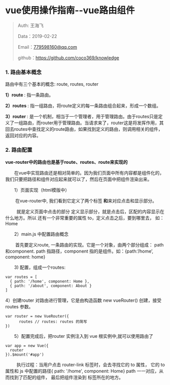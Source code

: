 
# vue使用操作指南--vue路由组件

>Auth: 王海飞
>
>Data：2019-02-22
>
>Email：779598160@qq.com
>
>github：https://github.com/coco369/knowledge 

### 1. 路由基本概念

路由中有三个基本的概念: route, routes, router

<b> 1）route </b>: 指一条路由。

<b> 2）routes </b>: 指一组路由，将route定义的每一条路由组合起来，形成一个数组。

<b> 3）router </b>: 是一个机制，相当于一个管理者，用于管理路由。由于routes只是定义了一组路由，而router用于管理路由。当请求来了，router这是将发挥作用，其回去routes中查找定义的route路由，如果找到定义的路由，则调用相关的组件，返回对应的内容。

### 2. 路由配置

<b>vue-router中的路由也是基于route、routes、route来实现的</b>

　　在vue中实现路由还是相对简单的。因为我们页面中所有内容都是组件化的，我们只要把路径和组件对应起来就可以了，然后在页面中把组件渲染出来。

　　1）页面实现（html模版中）

&nbsp;&nbsp;&nbsp;&nbsp;&nbsp;&nbsp;&nbsp;&nbsp;在vue-router中, 我们看到它定义了两个标签<b><router-link> 和<router-view></b>来对应点击和显示部分。
       
&nbsp;&nbsp;&nbsp;&nbsp;&nbsp;&nbsp;&nbsp;&nbsp;<router-link> 就是定义页面中点击的部分<router-view> 定义显示部分，就是点击后，区配的内容显示在什么地方。所以 <router-link> 还有一个非常重要的属性 to，定义点击之后，要到哪里去， 如：<router-link  to="/home">Home</router-link>

　　2）main.js 中配置路由概念

&nbsp;&nbsp;&nbsp;&nbsp;&nbsp;&nbsp;&nbsp;&nbsp;首先要定义route,  一条路由的实现。它是一个对象，由两个部分组成： path和component.  path 指路径，component 指的是组件。如：{path:’/home’, component: home}

　　3) 配置，组成一个routes: 

	var routes = [
	  { path: '/home', component: Home },
	  { path: '/about', component: About }
	]
		
   4）创建router 对路由进行管理，它是由构造函数 new vueRouter() 创建，接受routes 参数。
	
	var router = new VueRouter({
	      routes // routes: routes 的简写
	})

　　5）配置完成后，把router 实例注入到 vue 根实例中,就可以使用路由了

	var app = new Vue({
	  router
	}).$mount('#app')

&nbsp;&nbsp;&nbsp;&nbsp;&nbsp;&nbsp;&nbsp;&nbsp;&nbsp;执行过程：当用户点击 router-link 标签时，会去寻找它的 to 属性， 它的 to 属性和 js 中配置的路径{ path: '/home', component: Home}  path 一一对应，从而找到了匹配的组件， 最后把组件渲染到 <router-view> 标签所在的地方。